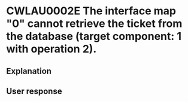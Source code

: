 # CWLAU0002E The interface map "0" cannot retrieve the ticket from the database (target component: 1 with operation 2).

## Explanation

## User response